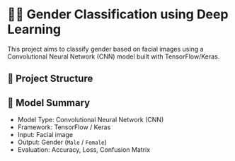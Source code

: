 # 👦👧 Gender Classification using Deep Learning

This project aims to classify gender based on facial images using a Convolutional Neural Network (CNN) model built with TensorFlow/Keras.

## 📁 Project Structure

## 🧠 Model Summary

- Model Type: Convolutional Neural Network (CNN)
- Framework: TensorFlow / Keras
- Input: Facial image
- Output: Gender (`Male` / `Female`)
- Evaluation: Accuracy, Loss, Confusion Matrix
